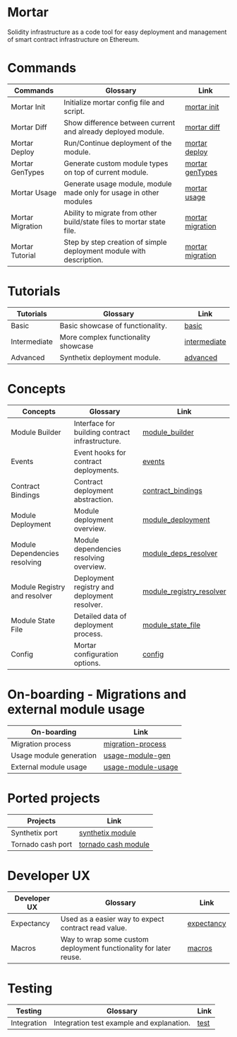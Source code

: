# Mortar

Solidity infrastructure as a code tool for easy deployment and management of smart contract infrastructure on Ethereum.

# Commands

| Commands                      | Glossary                                                              | Link                                        |
| ----------------------------- | --------------------------------------------------------------------- | ------------------------------------------- |
| Mortar Init                   | Initialize mortar config file and script.                             | [mortar init](./commands/init.md)           |
| Mortar Diff                   | Show difference between current and already deployed module.          | [mortar diff](./commands/diff.md)           |
| Mortar Deploy                 | Run/Continue deployment of the module.                                | [mortar deploy](./commands/deploy.md)       |
| Mortar GenTypes               | Generate custom module types on top of current module.                | [mortar genTypes](./commands/genTypes.md)   |
| Mortar Usage                  | Generate usage module, module made only for usage in other modules    | [mortar usage](./commands/usage.md)         |
| Mortar Migration              | Ability to migrate from other build/state files to mortar state file. | [mortar migration](./commands/migration.md) |
| Mortar Tutorial               | Step by step creation of simple deployment module with description.   | [mortar migration](./commands/migration.md) |

# Tutorials

| Tutorials     | Glossary                            | Link                                        |
| ------------- | ----------------------------------- | ------------------------------------------- |
| Basic         | Basic showcase of functionality.    | [basic](./tutorial/basic.md)                |
| Intermediate  | More complex functionality showcase | [intermediate](./tutorial/intermediate.md)  |
| Advanced      | Synthetix deployment module.        | [advanced](./tutorial/advanced.md)  |

# Concepts

| Concepts                      | Glossary                                        | Link        |
| ----------------------------- | ----------------------------------------------- | ----------- |
| Module Builder                | Interface for building contract infrastructure. | [module_builder](./concepts/module_builder/module_builder.md)                                        |
| Events                        | Event hooks for contract deployments.           | [events](./concepts/module_builder/events.md)                                                        |
| Contract Bindings             | Contract deployment abstraction.                | [contract_bindings](./concepts/module_builder/contract_binding.md)                                   |
| Module Deployment             | Module deployment overview.                     | [module_deployment](./concepts/module_deployment/module_deployment.md)                               |
| Module Dependencies resolving | Module dependencies resolving overview.         | [module_deps_resolver](./concepts/module_deps_resovler/module_deps_resolver.md)                      |
| Module Registry and resolver  | Deployment registry and deployment resolver.    | [module_registry_resolver](./concepts/module_registry_resolver/module_registry_resolver.md)          |
| Module State File             | Detailed data of deployment process.            | [module_state_file](./concepts/module_state_file/module_state_file.md)                               |
| Config                        | Mortar configuration options.                   | [config](./concepts/config.md)                                                                       |

# On-boarding - Migrations and external module usage

| On-boarding             | Link        |
| ----------------------- | ----------- |
| Migration process       | [migration-process](./on-boarding/migration.md)|
| Usage module generation | [usage-module-gen](./on-boarding/usage-module.md#usage-generation)|
| External module usage   | [usage-module-usage](./on-boarding/usage-module.md#usage-of-usage-module-in-other-projects)|

# Ported projects

| Projects          | Link        |
| ----------------- | ----------- |
| Synthetix port    | [synthetix module](../example/synthetix/deployment/module.ts)                |
| Tornado cash port | [tornado cash module](../example/tornado_core/deployment/tornado.module.ts)  |

# Developer UX

| Developer UX  | Glossary                                                           | Link                                      |
| ------------- | ------------------------------------------------------------------ | ----------------------------------------- |
| Expectancy    | Used as a easier way to expect contract read value.                | [expectancy](./ux/ux.md#Expectancy)       |
| Macros        | Way to wrap some custom deployment functionality for later reuse.  | [macros](./ux/ux.md#Macros)               |

# Testing

| Testing       | Glossary                                   | Link                                     |
| ------------- | ------------------------------------------ | ---------------------------------------- |
| Integration   | Integration test example and explanation.  | [test](./testing/integration/example.md) |
